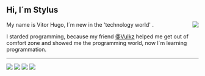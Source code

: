 ## Hi, I´m Stylus  

<img align = "right" src="https://c.tenor.com/-xzOoSVqd0YAAAAC/homer-simpsons-the-simpsons.gif"> 

My name is Vitor Hugo, I´m new in the 'technology world' .

I starded programming, because my friend [@Vulkz](https://github.com/Vulkz) helped me 
get out of comfort zone and showed me the programming world, now I´m learning programmation. 

---
![](https://img.shields.io/badge/-JavaScript-F7DF1E?style=for-the-badge&logo=JavaScript&logoColor=242424) 
![](https://img.shields.io/badge/-HTML5-E34F26?style=for-the-badge&logo=HTML5&logoColor=242424) 
![](https://img.shields.io/badge/-CSS3-3776AB?style=for-the-badge&logo=CSS3&logoColor=242424) 
![](https://img.shields.io/badge/-Python-4d55c9?style=for-the-badge&logo=Python&logoColor=242424)
